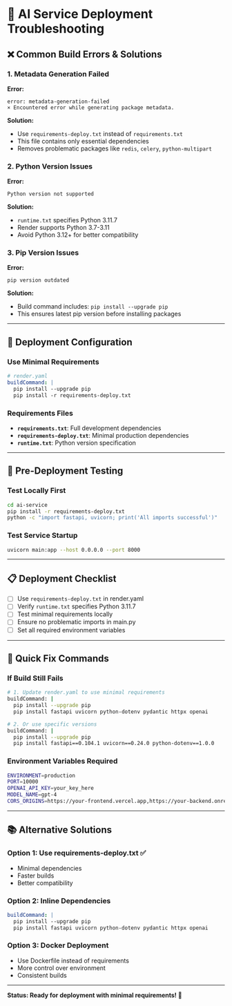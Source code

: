 # 🚨 AI Service Deployment Troubleshooting

## ❌ **Common Build Errors & Solutions**

### **1. Metadata Generation Failed**

**Error:**

```
error: metadata-generation-failed
× Encountered error while generating package metadata.
```

**Solution:**

- Use `requirements-deploy.txt` instead of `requirements.txt`
- This file contains only essential dependencies
- Removes problematic packages like `redis`, `celery`, `python-multipart`

### **2. Python Version Issues**

**Error:**

```
Python version not supported
```

**Solution:**

- `runtime.txt` specifies Python 3.11.7
- Render supports Python 3.7-3.11
- Avoid Python 3.12+ for better compatibility

### **3. Pip Version Issues**

**Error:**

```
pip version outdated
```

**Solution:**

- Build command includes: `pip install --upgrade pip`
- This ensures latest pip version before installing packages

---

## 🔧 **Deployment Configuration**

### **Use Minimal Requirements**

```yaml
# render.yaml
buildCommand: |
  pip install --upgrade pip
  pip install -r requirements-deploy.txt
```

### **Requirements Files**

- **`requirements.txt`**: Full development dependencies
- **`requirements-deploy.txt`**: Minimal production dependencies
- **`runtime.txt`**: Python version specification

---

## 🧪 **Pre-Deployment Testing**

### **Test Locally First**

```bash
cd ai-service
pip install -r requirements-deploy.txt
python -c "import fastapi, uvicorn; print('All imports successful')"
```

### **Test Service Startup**

```bash
uvicorn main:app --host 0.0.0.0 --port 8000
```

---

## 📋 **Deployment Checklist**

- [ ] Use `requirements-deploy.txt` in render.yaml
- [ ] Verify `runtime.txt` specifies Python 3.11.7
- [ ] Test minimal requirements locally
- [ ] Ensure no problematic imports in main.py
- [ ] Set all required environment variables

---

## 🚀 **Quick Fix Commands**

### **If Build Still Fails**

```bash
# 1. Update render.yaml to use minimal requirements
buildCommand: |
  pip install --upgrade pip
  pip install fastapi uvicorn python-dotenv pydantic httpx openai

# 2. Or use specific versions
buildCommand: |
  pip install --upgrade pip
  pip install fastapi==0.104.1 uvicorn==0.24.0 python-dotenv==1.0.0
```

### **Environment Variables Required**

```bash
ENVIRONMENT=production
PORT=10000
OPENAI_API_KEY=your_key_here
MODEL_NAME=gpt-4
CORS_ORIGINS=https://your-frontend.vercel.app,https://your-backend.onrender.com
```

---

## 📚 **Alternative Solutions**

### **Option 1: Use requirements-deploy.txt** ✅

- Minimal dependencies
- Faster builds
- Better compatibility

### **Option 2: Inline Dependencies**

```yaml
buildCommand: |
  pip install --upgrade pip
  pip install fastapi uvicorn python-dotenv pydantic httpx openai
```

### **Option 3: Docker Deployment**

- Use Dockerfile instead of requirements
- More control over environment
- Consistent builds

---

**Status: Ready for deployment with minimal requirements! 🚀**
